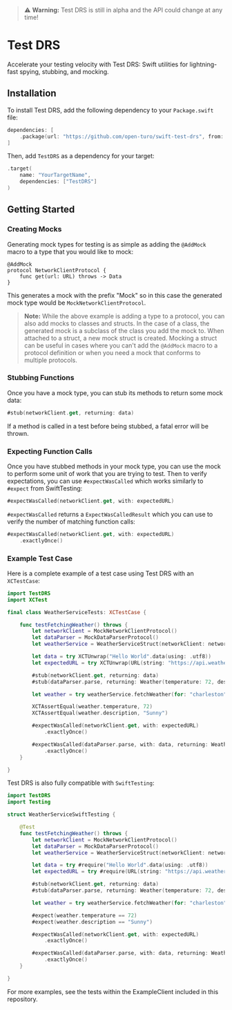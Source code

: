 >⚠️ **Warning:** Test DRS is still in alpha and the API could change at any time!

# Test DRS
Accelerate your testing velocity with Test DRS: Swift utilities for lightning-fast spying, stubbing, and mocking.

## Installation

To install Test DRS, add the following dependency to your `Package.swift` file:

```swift
dependencies: [
    .package(url: "https://github.com/open-turo/swift-test-drs", from: "X.X.X")
]
```

Then, add `TestDRS` as a dependency for your target:

```swift
.target(
    name: "YourTargetName",
    dependencies: ["TestDRS"]
)
```

## Getting Started

### Creating Mocks

Generating mock types for testing is as simple as adding the `@AddMock` macro to a type that you would like to mock:

```
@AddMock
protocol NetworkClientProtocol {
    func get(url: URL) throws -> Data
}
```

This generates a mock with the prefix "Mock" so in this case the generated mock type would be `MockNetworkClientProtocol`.

> **Note:** While the above example is adding a type to a protocol, you can also add mocks to classes and structs. In the case of a class, the generated mock is a subclass of the class you add the mock to. When attached to a struct, a new mock struct is created. Mocking a struct can be useful in cases where you can't add the `@AddMock` macro to a protocol definition or when you need a mock that conforms to multiple protocols.

### Stubbing Functions

Once you have a mock type, you can stub its methods to return some mock data:

```swift
#stub(networkClient.get, returning: data)
```

If a method is called in a test before being stubbed, a fatal error will be thrown.


### Expecting Function Calls

Once you have stubbed methods in your mock type, you can use the mock to perform some unit of work that you are trying to test. Then to verify expectations, you can use `#expectWasCalled` which works similarly to `#expect` from SwiftTesting:

```swift
#expectWasCalled(networkClient.get, with: expectedURL)
```

`#expectWasCalled` returns a `ExpectWasCalledResult` which you can use to verify the number of matching function calls:

```swift
#expectWasCalled(networkClient.get, with: expectedURL)
    .exactlyOnce()
```

### Example Test Case

Here is a complete example of a test case using Test DRS with an `XCTestCase`:

```swift
import TestDRS
import XCTest

final class WeatherServiceTests: XCTestCase {

    func testFetchingWeather() throws {
        let networkClient = MockNetworkClientProtocol()
        let dataParser = MockDataParserProtocol()
        let weatherService = WeatherServiceStruct(networkClient: networkClient, dataParser: dataParser)

        let data = try XCTUnwrap("Hello World".data(using: .utf8))
        let expectedURL = try XCTUnwrap(URL(string: "https://api.weather.com/v1/location/charleston/forecast/daily/5day.json"))

        #stub(networkClient.get, returning: data)
        #stub(dataParser.parse, returning: Weather(temperature: 72, description: "Sunny"))

        let weather = try weatherService.fetchWeather(for: "charleston")

        XCTAssertEqual(weather.temperature, 72)
        XCTAssertEqual(weather.description, "Sunny")

        #expectWasCalled(networkClient.get, with: expectedURL)
            .exactlyOnce()

        #expectWasCalled(dataParser.parse, with: data, returning: Weather.self)
            .exactlyOnce()
    }

}
```

Test DRS is also fully compatible with `SwiftTesting`:

```swift
import TestDRS
import Testing

struct WeatherServiceSwiftTesting {

    @Test
    func testFetchingWeather() throws {
        let networkClient = MockNetworkClientProtocol()
        let dataParser = MockDataParserProtocol()
        let weatherService = WeatherServiceStruct(networkClient: networkClient, dataParser: dataParser)

        let data = try #require("Hello World".data(using: .utf8))
        let expectedURL = try #require(URL(string: "https://api.weather.com/v1/location/charleston/forecast/daily/5day.json"))

        #stub(networkClient.get, returning: data)
        #stub(dataParser.parse, returning: Weather(temperature: 72, description: "Sunny"))

        let weather = try weatherService.fetchWeather(for: "charleston")

        #expect(weather.temperature == 72)
        #expect(weather.description == "Sunny")

        #expectWasCalled(networkClient.get, with: expectedURL)
            .exactlyOnce()

        #expectWasCalled(dataParser.parse, with: data, returning: Weather.self)
            .exactlyOnce()
    }

}
```


For more examples, see the tests within the ExampleClient included in this repository.
